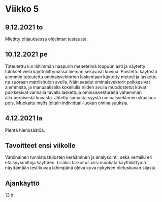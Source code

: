# Viikko 5

## 9.12.2021 to

Mietitty ohjauksessa ohjelman testausta.

## 10.12.2021 pe

Toteutettu k:n lähimmän naapurin menetelmä loppuun asti ja näytetty tulokset vielä käyttöliittymässä hieman sekavasti kuvina. Poistettu käytöstä aiemmin toteutettu ominaisvektorien laskentaan käytetty metodi ja laskettu ne suoraan matriisitulon avulla. Näin saadut ominaisvektorit poikkesivat aiemmista, ja manuaalisella kokeilulla niiden avulla muodostetut kuvat poikkesivat vanhalla tavalla laskettuja ominaisvektoreita vähemmän alkuperäisestä kuvasta. Jätetty samasta syystä ominaisvektorien skaalaus pois. Muokattu myös joitain individual-luokan ominaisuuksia.

## 4.12.2021 la

Pientä hienosäätöä.

## Tavoitteet ensi viikolle

Varsinainen tunnistustulosten kerääminen ja analysointi, sekä vertailu eri etäisyysmittoja käyttäen. Lisäksi tarkoitus olisi muokata käyttöliittymä näyttämään testikuvaa lähimpänä oleva kuva nykyisen oletuskuvan sijasta.

## Ajankäyttö
13 h
